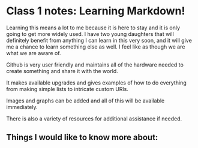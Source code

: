 # Class 1 notes: Learning Markdown!

Learning this means a lot to me because it is here to stay and it is only going to get more widely used. I have two young daughters that will definitely benefit from anything I can learn in this very soon, and it will give me a chance to learn something else as well. I feel like as though we are what we are aware of.

Github is very user friendly and maintains all of the hardware needed to create something and share it with the world.

It makes available upgrades and gives examples of how to do everything from making simple lists to intricate custom URls.

Images and graphs can be added and all of this will be available immediately.

There is also a variety of resources for additional assistance if needed.

## Things I would like to know more about:

